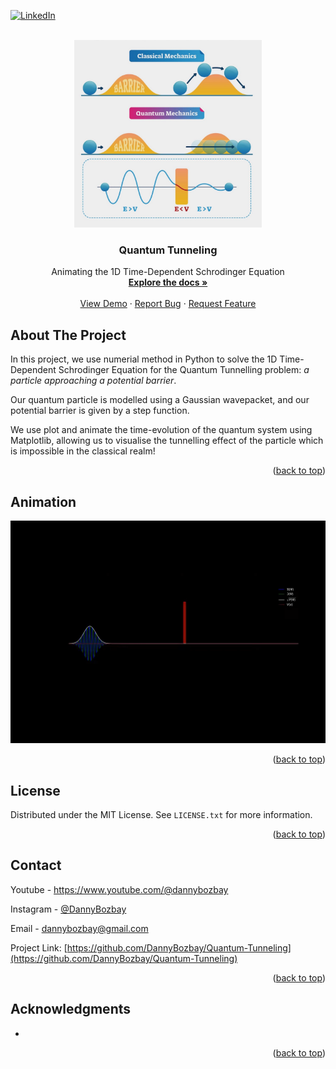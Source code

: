 
<!-- Improved compatibility of back to top link: See: https://github.com/othneildrew/Best-README-Template/pull/73 -->
<a name="readme-top"></a>
<!--
*** Thanks for checking out the Best-README-Template. If you have a suggestion
*** that would make this better, please fork the repo and create a pull request
*** or simply open an issue with the tag "enhancement".
*** Don't forget to give the project a star!
*** Thanks again! Now go create something AMAZING! :D
-->



<!-- PROJECT SHIELDS -->
<!--
*** I'm using markdown "reference style" links for readability.
*** Reference links are enclosed in brackets [ ] instead of parentheses ( ).
*** See the bottom of this document for the declaration of the reference variables
*** for contributors-url, forks-url, etc. This is an optional, concise syntax you may use.
*** https://www.markdownguide.org/basic-syntax/#reference-style-links
-->

[![LinkedIn][linkedin-shield]][linkedin-url] 




<!-- PROJECT LOGO -->
<br />
<div align="center">
  <a href="https://github.com/DannyBozbay/Quantum-Tunneling">
    <img src="logo.jpg" alt="Logo" width="300" height="300">
  </a>

<h3 align="center">Quantum Tunneling</h3>

  <p align="center">
    Animating the 1D Time-Dependent Schrodinger Equation
    <br />
    <a href="https://github.com/DannyBozbay/Quantum-Tunneling"><strong>Explore the docs »</strong></a>
    <br />
    <br />
    <a href="https://github.com/DannyBozbay/Quantum-Tunneling">View Demo</a>
    ·
    <a href="https://github.com/DannyBozbay/Quantum-Tunneling/issues">Report Bug</a>
    ·
    <a href="https://github.com/DannyBozbay/Quantum-Tunneling/issues">Request Feature</a>
  </p>
</div>





<!-- ABOUT THE PROJECT -->
## About The Project

In this project, we use numerial method in Python to solve the 1D Time-Dependent Schrodinger Equation for the Quantum Tunnelling problem: *a particle approaching a potential barrier*. 

Our quantum particle is modelled using a Gaussian wavepacket, and our potential barrier is given by a step function. 

We use plot and animate the time-evolution of the quantum system using Matplotlib, allowing us to visualise the tunnelling effect of the particle which is impossible in the classical realm!



<p align="right">(<a href="#readme-top">back to top</a>)</p>

<!-- ANIMATION -->
## Animation

[![Watch the video](anim.png)](https://www.youtube.com/watch?v=vWJqICll91w)



<p align="right">(<a href="#readme-top">back to top</a>)</p>



<!-- LICENSE -->
## License

Distributed under the MIT License. See `LICENSE.txt` for more information.

<p align="right">(<a href="#readme-top">back to top</a>)</p>


<!-- CONTACT -->
## Contact

Youtube - https://www.youtube.com/@dannybozbay

Instagram - [@DannyBozbay](https://twitter.com/DannyBozbay) 

Email - dannybozbay@gmail.com

Project Link: [https://github.com/DannyBozbay/Quantum-Tunneling](https://github.com/DannyBozbay/Quantum-Tunneling)

<p align="right">(<a href="#readme-top">back to top</a>)</p>



<!-- ACKNOWLEDGMENTS -->
## Acknowledgments

* []()

<p align="right">(<a href="#readme-top">back to top</a>)</p>



<!-- MARKDOWN LINKS & IMAGES -->
<!-- https://www.markdownguide.org/basic-syntax/#reference-style-links -->
[contributors-shield]: https://img.shields.io/github/contributors/DannyBozbay/Quantum-Tunneling.svg?style=for-the-badge
[contributors-url]: https://github.com/DannyBozbay/Quantum-Tunneling/graphs/contributors
[forks-shield]: https://img.shields.io/github/forks/DannyBozbay/Quantum-Tunneling.svg?style=for-the-badge
[forks-url]: https://github.com/DannyBozbay/Quantum-Tunneling/network/members
[stars-shield]: https://img.shields.io/github/stars/DannyBozbay/Quantum-Tunneling.svg?style=for-the-badge
[stars-url]: https://github.com/DannyBozbay/Quantum-Tunneling/stargazers
[issues-shield]: https://img.shields.io/github/issues/DannyBozbay/Quantum-Tunneling.svg?style=for-the-badge
[issues-url]: https://github.com/DannyBozbay/Quantum-Tunneling/issues
[license-shield]: https://img.shields.io/github/license/DannyBozbay/Quantum-Tunneling.svg?style=for-the-badge
[license-url]: https://github.com/DannyBozbay/Quantum-Tunneling/blob/master/LICENSE.txt
[linkedin-shield]: https://img.shields.io/badge/-LinkedIn-black.svg?style=for-the-badge&logo=linkedin&colorB=555
[linkedin-url]: https://linkedin.com/in/DannyBozbay
[product-screenshot]: images/screenshot.png
[Next.js]: https://img.shields.io/badge/next.js-000000?style=for-the-badge&logo=nextdotjs&logoColor=white
[Next-url]: https://nextjs.org/
[React.js]: https://img.shields.io/badge/React-20232A?style=for-the-badge&logo=react&logoColor=61DAFB
[React-url]: https://reactjs.org/
[Vue.js]: https://img.shields.io/badge/Vue.js-35495E?style=for-the-badge&logo=vuedotjs&logoColor=4FC08D
[Vue-url]: https://vuejs.org/
[Angular.io]: https://img.shields.io/badge/Angular-DD0031?style=for-the-badge&logo=angular&logoColor=white
[Angular-url]: https://angular.io/
[Svelte.dev]: https://img.shields.io/badge/Svelte-4A4A55?style=for-the-badge&logo=svelte&logoColor=FF3E00
[Svelte-url]: https://svelte.dev/
[Laravel.com]: https://img.shields.io/badge/Laravel-FF2D20?style=for-the-badge&logo=laravel&logoColor=white
[Laravel-url]: https://laravel.com
[Bootstrap.com]: https://img.shields.io/badge/Bootstrap-563D7C?style=for-the-badge&logo=bootstrap&logoColor=white
[Bootstrap-url]: https://getbootstrap.com
[JQuery.com]: https://img.shields.io/badge/jQuery-0769AD?style=for-the-badge&logo=jquery&logoColor=white
[JQuery-url]: https://jquery.com 
